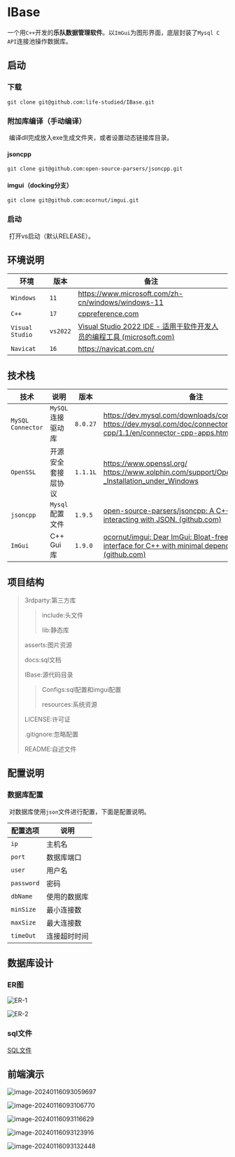 # IBase
​	一个用`C++`开发的**乐队数据管理软件**。以`ImGui`为图形界面，底层封装了`Mysql C API`连接池操作数据库。

## 启动

### 下载

```
git clone git@github.com:life-studied/IBase.git
```

### 附加库编译（手动编译）

​	编译dll完成放入exe生成文件夹，或者设置动态链接库目录。

#### jsoncpp

```
git clone git@github.com:open-source-parsers/jsoncpp.git
```

#### imgui（docking分支）

```
git clone git@github.com:ocornut/imgui.git
```

### 启动

​	打开vs启动（默认RELEASE）。

## 环境说明

| 环境            | 版本     | 备注                                                         |
| --------------- | -------- | ------------------------------------------------------------ |
| `Windows`       | `11`     | https://www.microsoft.com/zh-cn/windows/windows-11           |
| `C++`           | `17`     | [cppreference.com](https://en.cppreference.com/w/)           |
| `Visual Studio` | `vs2022` | [Visual Studio 2022 IDE - 适用于软件开发人员的编程工具 (microsoft.com)](https://visualstudio.microsoft.com/zh-hans/vs/) |
| `Navicat`       | `16`     | https://navicat.com.cn/                                      |

## 技术栈

| 技术              | 说明               | 版本     | 备注                                                         |
| ----------------- | ------------------ | -------- | ------------------------------------------------------------ |
| `MySQL Connector` | `MySQL`连接驱动库  | `8.0.27` | https://dev.mysql.com/downloads/connector/cpp/ https://dev.mysql.com/doc/connector-cpp/1.1/en/connector-cpp-apps.html |
| `OpenSSL`         | 开源安全套接层协议 | `1.1.1L` | https://www.openssl.org/ https://www.xolphin.com/support/OpenSSL/OpenSSL_-_Installation_under_Windows |
| `jsoncpp`         | `Mysql`配置文件    | `1.9.5`  | [open-source-parsers/jsoncpp: A C++ library for interacting with JSON. (github.com)](https://github.com/open-source-parsers/jsoncpp) |
| `ImGui`           | C++ Gui库          | `1.9.0`  | [ocornut/imgui: Dear ImGui: Bloat-free Graphical User interface for C++ with minimal dependencies (github.com)](https://github.com/ocornut/imgui) |

## 项目结构

>3rdparty:第三方库
>
>> include:头文件
>>
>> lib:静态库
>
>asserts:图片资源
>
>docs:sql文档
>
>IBase:源代码目录
>
>>Configs:sql配置和imgui配置
>>
>>resources:系统资源
>
>LICENSE:许可证
>
>.gitignore:忽略配置
>
>README:自述文件

## 配置说明

### 数据库配置

​	对数据库使用`json`文件进行配置，下面是配置说明。

| 配置选项   | 说明         |
| ---------- | ------------ |
| `ip`       | 主机名       |
| `port`     | 数据库端口   |
| `user`     | 用户名       |
| `password` | 密码         |
| `dbName`   | 使用的数据库 |
| `minSize`  | 最小连接数   |
| `maxSize`  | 最大连接数   |
| `timeOut`  | 连接超时时间 |

## 数据库设计

### ER图

![ER-1](./assets/ER-1.png)

![ER-2](./assets/ER-2.png)

### sql文件

[SQL文件](docs/sql/IBase.sql)

## 前端演示

![image-20240116093059697](./assets/image-20240116093059697.png)

![image-20240116093106770](./assets/image-20240116093106770.png)

![image-20240116093116629](./assets/image-20240116093116629.png)

![image-20240116093123916](./assets/image-20240116093123916.png)

![image-20240116093132448](./assets/image-20240116093132448.png)
